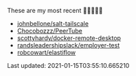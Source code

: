 These are my most recent 🌟🌟🌟🌟🌟

* [johnbellone/salt-tailscale](https://github.com/johnbellone/salt-tailscale)
* [Chocobozzz/PeerTube](https://github.com/Chocobozzz/PeerTube)
* [scottyhardy/docker-remote-desktop](https://github.com/scottyhardy/docker-remote-desktop)
* [randsleadershipslack/employer-test](https://github.com/randsleadershipslack/employer-test)
* [robcowart/elastiflow](https://github.com/robcowart/elastiflow)

Last updated: 2021-01-15T03:55:10.665210
